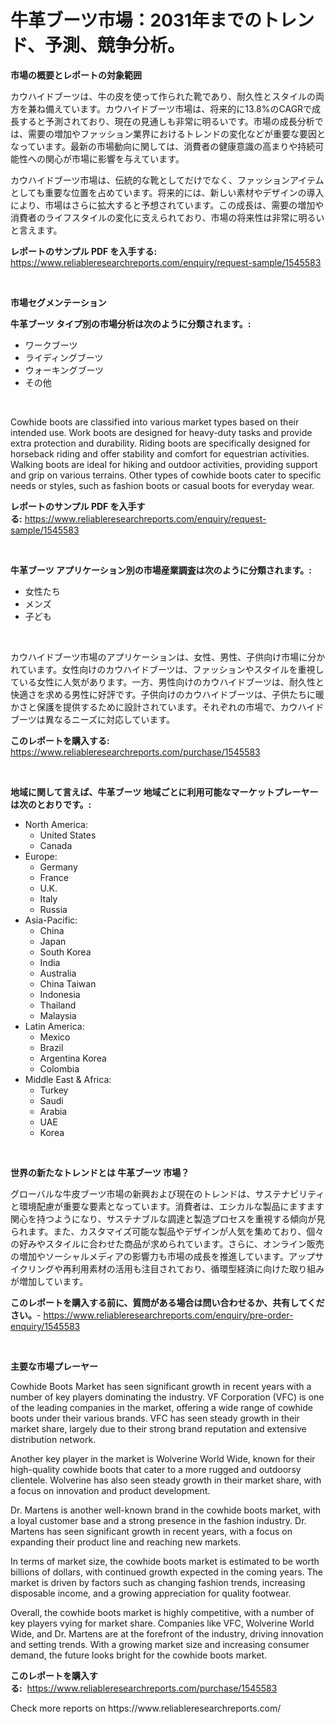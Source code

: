 <p><h1>牛革ブーツ市場：2031年までのトレンド、予測、競争分析。</h1></p><p><strong>市場の概要とレポートの対象範囲</strong></p>
<p><p>カウハイドブーツは、牛の皮を使って作られた靴であり、耐久性とスタイルの両方を兼ね備えています。カウハイドブーツ市場は、将来的に13.8%のCAGRで成長すると予測されており、現在の見通しも非常に明るいです。市場の成長分析では、需要の増加やファッション業界におけるトレンドの変化などが重要な要因となっています。最新の市場動向に関しては、消費者の健康意識の高まりや持続可能性への関心が市場に影響を与えています。</p><p>カウハイドブーツ市場は、伝統的な靴としてだけでなく、ファッションアイテムとしても重要な位置を占めています。将来的には、新しい素材やデザインの導入により、市場はさらに拡大すると予想されています。この成長は、需要の増加や消費者のライフスタイルの変化に支えられており、市場の将来性は非常に明るいと言えます。</p></p>
<p><strong>レポートのサンプル PDF を入手する:</strong> <a href="https://www.reliableresearchreports.com/enquiry/request-sample/1545583">https://www.reliableresearchreports.com/enquiry/request-sample/1545583</a></p>
<p>&nbsp;</p>
<p><strong>市場セグメンテーション</strong></p>
<p><strong>牛革ブーツ タイプ別の市場分析は次のように分類されます。:</strong></p>
<p><ul><li>ワークブーツ</li><li>ライディングブーツ</li><li>ウォーキングブーツ</li><li>その他</li></ul></p>
<p>&nbsp;</p>
<p><p>Cowhide boots are classified into various market types based on their intended use. Work boots are designed for heavy-duty tasks and provide extra protection and durability. Riding boots are specifically designed for horseback riding and offer stability and comfort for equestrian activities. Walking boots are ideal for hiking and outdoor activities, providing support and grip on various terrains. Other types of cowhide boots cater to specific needs or styles, such as fashion boots or casual boots for everyday wear.</p></p>
<p><strong>レポートのサンプル PDF を入手する:</strong>&nbsp;<a href="https://www.reliableresearchreports.com/enquiry/request-sample/1545583">https://www.reliableresearchreports.com/enquiry/request-sample/1545583</a></p>
<p>&nbsp;</p>
<p><strong> 牛革ブーツ アプリケーション別の市場産業調査は次のように分類されます。:</strong></p>
<p><ul><li>女性たち</li><li>メンズ</li><li>子ども</li></ul></p>
<p>&nbsp;</p>
<p><p>カウハイドブーツ市場のアプリケーションは、女性、男性、子供向け市場に分かれています。女性向けのカウハイドブーツは、ファッションやスタイルを重視している女性に人気があります。一方、男性向けのカウハイドブーツは、耐久性と快適さを求める男性に好評です。子供向けのカウハイドブーツは、子供たちに暖かさと保護を提供するために設計されています。それぞれの市場で、カウハイドブーツは異なるニーズに対応しています。</p></p>
<p><strong>このレポートを購入する:</strong>&nbsp; <a href="https://www.reliableresearchreports.com/purchase/1545583">https://www.reliableresearchreports.com/purchase/1545583</a></p>
<p>&nbsp;</p>
<p><strong>地域に関して言えば、牛革ブーツ 地域ごとに利用可能なマーケットプレーヤーは次のとおりです。:</strong></p>
<p><ul>
    <li>
        North America:
        <ul>
            <li>United States</li>
            <li>Canada</li>
        </ul>
    </li>
    <li>
        Europe:
        <ul>
            <li>Germany</li>
            <li>France</li>
            <li>U.K.</li>
            <li>Italy</li>
            <li>Russia</li>
        </ul>
    </li>
    <li>
        Asia-Pacific:
        <ul>
            <li>China</li>
            <li>Japan</li>
            <li>South Korea</li>
            <li>India</li>
            <li>Australia</li>
            <li>China Taiwan</li>
            <li>Indonesia</li>
            <li>Thailand</li>
            <li>Malaysia</li>
        </ul>
    </li>
    <li>
        Latin America:
        <ul>
            <li>Mexico</li>
            <li>Brazil</li>
            <li>Argentina Korea</li>
            <li>Colombia</li>
        </ul>
    </li>
    <li>
        Middle East & Africa:
        <ul>
            <li>Turkey</li>
            <li>Saudi</li>
            <li>Arabia</li>
            <li>UAE</li>
            <li>Korea</li>
        </ul>
    </li>
    </ul></p>
<p>&nbsp;</p>
<p><strong>世界の新たなトレンドとは 牛革ブーツ 市場？</strong></p>
<p><p>グローバルな牛皮ブーツ市場の新興および現在のトレンドは、サステナビリティと環境配慮が重要な要素となっています。消費者は、エシカルな製品にますます関心を持つようになり、サステナブルな調達と製造プロセスを重視する傾向が見られます。また、カスタマイズ可能な製品やデザインが人気を集めており、個々の好みやスタイルに合わせた商品が求められています。さらに、オンライン販売の増加やソーシャルメディアの影響力も市場の成長を推進しています。アップサイクリングや再利用素材の活用も注目されており、循環型経済に向けた取り組みが増加しています。</p></p>
<p><strong>このレポートを購入する前に、質問がある場合は問い合わせるか、共有してください。</strong>- <a href="https://www.reliableresearchreports.com/enquiry/pre-order-enquiry/1545583">https://www.reliableresearchreports.com/enquiry/pre-order-enquiry/1545583</a></p>
<p>&nbsp;</p>
<p><strong>主要な市場プレーヤー</strong></p>
<p><p>Cowhide Boots Market has seen significant growth in recent years with a number of key players dominating the industry. VF Corporation (VFC) is one of the leading companies in the market, offering a wide range of cowhide boots under their various brands. VFC has seen steady growth in their market share, largely due to their strong brand reputation and extensive distribution network.</p><p>Another key player in the market is Wolverine World Wide, known for their high-quality cowhide boots that cater to a more rugged and outdoorsy clientele. Wolverine has also seen steady growth in their market share, with a focus on innovation and product development.</p><p>Dr. Martens is another well-known brand in the cowhide boots market, with a loyal customer base and a strong presence in the fashion industry. Dr. Martens has seen significant growth in recent years, with a focus on expanding their product line and reaching new markets.</p><p>In terms of market size, the cowhide boots market is estimated to be worth billions of dollars, with continued growth expected in the coming years. The market is driven by factors such as changing fashion trends, increasing disposable income, and a growing appreciation for quality footwear.</p><p>Overall, the cowhide boots market is highly competitive, with a number of key players vying for market share. Companies like VFC, Wolverine World Wide, and Dr. Martens are at the forefront of the industry, driving innovation and setting trends. With a growing market size and increasing consumer demand, the future looks bright for the cowhide boots market.</p></p>
<p><strong>このレポートを購入する:</strong>&nbsp;&nbsp;<a href="https://www.reliableresearchreports.com/purchase/1545583">https://www.reliableresearchreports.com/purchase/1545583</a></p>
<p>Check more reports on https://www.reliableresearchreports.com/</p>